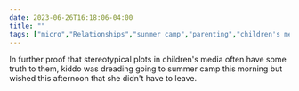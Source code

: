 ---date: 2023-06-26T16:18:06-04:00title: ""tags: ["micro","Relationships","sunmer camp","parenting","children's media"]---In further proof that stereotypical plots in children's media often have some truth to them, kiddo was dreading going to summer camp this morning but wished this afternoon that she didn't have to leave.